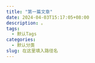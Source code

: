 ```yaml
---
title: "第一篇文章"
date: 2024-04-03T15:17:05+08:00
description: 。
tags:
  - 默认Tags
categories:
  - 默认分类
slug: 在这里填入路径名
---
```


